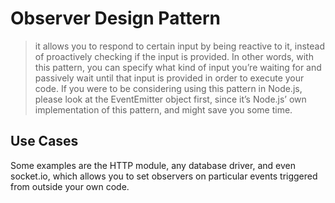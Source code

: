 # Observer Design Pattern
>it allows you to respond to certain input by being reactive to it, instead of proactively checking if the input is provided. In other words, with this pattern, you can specify what kind of input you’re waiting for and passively wait until that input is provided in order to execute your code.
>If you were to be considering using this pattern in Node.js, please look at the EventEmitter object first, since it’s Node.js’ own implementation of this pattern, and might save you some time.

## Use Cases
 Some examples are the HTTP module, any database driver, and even socket.io, which allows you to set observers on particular events triggered from outside your own code.
